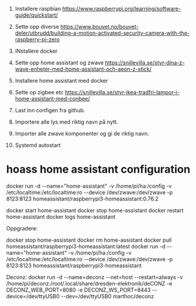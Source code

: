 1. Installere raspbian
https://www.raspberrypi.org/learning/software-guide/quickstart/

2. Sette opp diverse
https://www.bouvet.no/bouvet-deler/utbrudd/building-a-motion-activated-security-camera-with-the-raspberry-pi-zero

3. INstallere docker

4. Sette opp home assistant og zwave
https://snillevilla.se/styr-dina-z-wave-enheter-med-home-assistant-och-aeon-z-stick/

5. Installere home assistant med docker

6. Sette op zigbee etc
https://snillevilla.se/styr-ikea-tradfri-lampor-i-home-assistant-med-conbee/

9. Last inn configen fra github. 

7. Importere alle lys med riktig navn på nytt.

8. Importer alle zwave komponenter og gi de riktig navn.

9. Systemd autostart
# hoass home assistant configuration


docker run -d --name="home-assistant" -v /home/pi/ha:/config -v /etc/localtime:/etc/localtime:ro --device /dev/zwave:/dev/zwave -p 8123:8123 homeassistant/raspberrypi3-homeassistant:0.76.2

docker start home-assistant
docker stop home-assistant
docker restart home-assistant
docker logs home-assistant


Oppgradere:

docker stop home-assistant
docker rm home-assistant 
docker pull homeassistant/raspberrypi3-homeassistant:latest
docker run -d --name="home-assistant" -v /home/pi/ha:/config -v /etc/localtime:/etc/localtime:ro --device /dev/zwave:/dev/zwave -p 8123:8123 homeassistant/raspberrypi3-homeassistant


Deconz:
docker run -d --name=deconz --net=host --restart=always -v /home/pi/deconz:/root/.local/share/dresden-elektronik/deCONZ -e DECONZ_WEB_PORT=8080 -e DECONZ_WS_PORT=8443 --device=/dev/ttyUSB0 --dev=/dev/ttyUSB0  marthoc/deconz